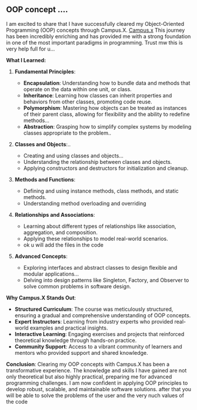 
<h2>OOP concept ....</h2>

I am excited to share that I have successfully cleared my Object-Oriented Programming (OOP) concepts through Campus.X.  <a href="https://learnwith.campusx.in/" target="_blank">Campus.x</a> This journey has been incredibly enriching and has provided me with a strong foundation in one of the most important paradigms in programming.
Trust mw this is very help full for u...

**What I Learned:**

1. **Fundamental Principles**:
   - **Encapsulation**: Understanding how to bundle data and methods that operate on the data within one unit, or class.
   - **Inheritance**: Learning how classes can inherit properties and behaviors from other classes, promoting code reuse.
   - **Polymorphism**: Mastering how objects can be treated as instances of their parent class, allowing for flexibility and the ability to redefine methods...
   - **Abstraction**: Grasping how to simplify complex systems by modeling classes appropriate to the problem..

2. **Classes and Objects**:..
   - Creating and using classes and objects...
   - Understanding the relationship between classes and objects.
   - Applying constructors and destructors for initialization and cleanup.

3. **Methods and Functions**:
   - Defining and using instance methods, class methods, and static methods.
   - Understanding method overloading and overriding

4. **Relationships and Associations**:
   - Learning about different types of relationships like association, aggregation, and composition.
   - Applying these relationships to model real-world scenarios.
   - ok u will add the files in the code

5. **Advanced Concepts**:
   - Exploring interfaces and abstract classes to design flexible and modular applications...
   - Delving into design patterns like Singleton, Factory, and Observer to solve common problems in software design.

**Why Campus.X Stands Out**:
- **Structured Curriculum**: The course was meticulously structured, ensuring a gradual and comprehensive understanding of OOP concepts.
- **Expert Instructors**: Learning from industry experts who provided real-world examples and practical insights.
- **Interactive Learning**: Engaging exercises and projects that reinforced theoretical knowledge through hands-on practice.
- **Community Support**: Access to a vibrant community of learners and mentors who provided support and shared knowledge.

**Conclusion**:
Clearing my OOP concepts with Campus.X has been a transformative experience. The knowledge and skills I have gained are not only theoretical but also highly practical, preparing me for advanced programming challenges. I am now confident in applying OOP principles to develop robust, scalable, and maintainable software solutions. after that you will be able to solve the problems of the user and the very nuch values of the code

